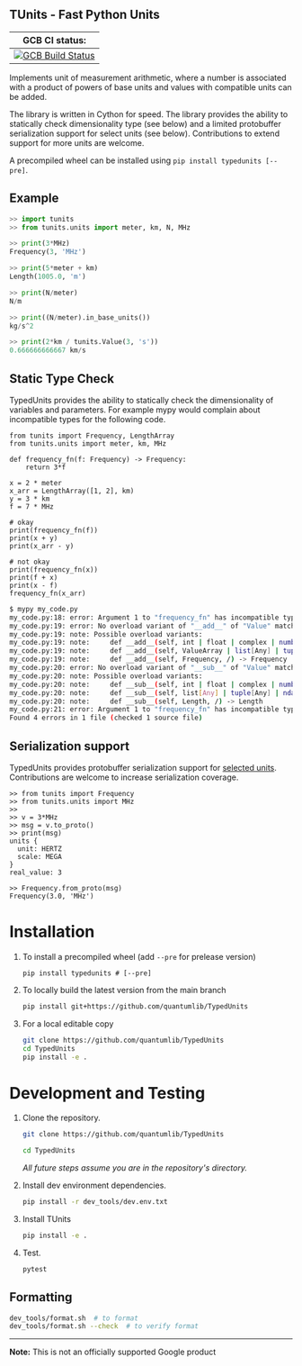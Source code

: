 ## TUnits - Fast Python Units

| GCB CI status: |
| ---------- |
| [![GCB Build Status](https://storage.googleapis.com/qh-build-badges/builds/TypedUnits/branches/main.svg)](https://pantheon.corp.google.com/cloud-build/builds;region=global?query=trigger_id%3D%2266ef9407-7c28-4883-8a2a-9f106dafa2a9%22&inv=1&invt=Abbvhg&project=qh-build) |

Implements unit of measurement arithmetic, where a number is associated with a product of powers of base units and values with compatible units can be added.

The library is written in Cython for speed. The library provides the ability to statically check dimensionality type (see below) and a limited protobuffer serialization support for select units (see below). Contributions to extend support for more units are welcome.

A precompiled wheel can be installed using `pip install typedunits [--pre]`.

## Example

```python
>> import tunits
>> from tunits.units import meter, km, N, MHz

>> print(3*MHz)
Frequency(3, 'MHz')

>> print(5*meter + km)
Length(1005.0, 'm')

>> print(N/meter)
N/m

>> print((N/meter).in_base_units())
kg/s^2

>> print(2*km / tunits.Value(3, 's'))
0.666666666667 km/s
```

## Static Type Check

TypedUnits provides the ability to statically check the dimensionality of variables and parameters. For example mypy would complain about incompatible types for the following code.

```py3
from tunits import Frequency, LengthArray
from tunits.units import meter, km, MHz

def frequency_fn(f: Frequency) -> Frequency:
    return 3*f

x = 2 * meter
x_arr = LengthArray([1, 2], km)
y = 3 * km
f = 7 * MHz

# okay
print(frequency_fn(f))
print(x + y)
print(x_arr - y)

# not okay
print(frequency_fn(x))
print(f + x)
print(x - f)
frequency_fn(x_arr)
```

```sh
$ mypy my_code.py
my_code.py:18: error: Argument 1 to "frequency_fn" has incompatible type "Length"; expected "Frequency"  [arg-type]
my_code.py:19: error: No overload variant of "__add__" of "Value" matches argument type "Length"  [operator]
my_code.py:19: note: Possible overload variants:
my_code.py:19: note:     def __add__(self, int | float | complex | number[Any], /) -> Frequency
my_code.py:19: note:     def __add__(self, ValueArray | list[Any] | tuple[Any] | ndarray[Any, dtype[Any]], /) -> ValueArray
my_code.py:19: note:     def __add__(self, Frequency, /) -> Frequency
my_code.py:20: error: No overload variant of "__sub__" of "Value" matches argument type "Frequency"  [operator]
my_code.py:20: note: Possible overload variants:
my_code.py:20: note:     def __sub__(self, int | float | complex | number[Any], /) -> Length
my_code.py:20: note:     def __sub__(self, list[Any] | tuple[Any] | ndarray[Any, dtype[Any]], /) -> ValueArray
my_code.py:20: note:     def __sub__(self, Length, /) -> Length
my_code.py:21: error: Argument 1 to "frequency_fn" has incompatible type "LengthArray"; expected "Frequency"  [arg-type]
Found 4 errors in 1 file (checked 1 source file)
```


## Serialization support
TypedUnits provides protobuffer serialization support for [selected units](https://github.com/quantumlib/TypedUnits/blob/main/tunits/proto/tunits.proto#L22). Contributions are welcome to increase serialization coverage.

```py3
>> from tunits import Frequency
>> from tunits.units import MHz
>>
>> v = 3*MHz
>> msg = v.to_proto()
>> print(msg)
units {
  unit: HERTZ
  scale: MEGA
}
real_value: 3

>> Frequency.from_proto(msg)
Frequency(3.0, 'MHz')
```

# Installation

1. To install a precompiled wheel (add `--pre` for prelease version)

    ```
    pip install typedunits # [--pre] 
    ```

1. To locally build the latest version from the main branch

    ```bash
    pip install git+https://github.com/quantumlib/TypedUnits
    ```

1. For a local editable copy

    ```bash
    git clone https://github.com/quantumlib/TypedUnits
    cd TypedUnits
    pip install -e .
    ```

# Development and Testing

1. Clone the repository.

    ```bash
    git clone https://github.com/quantumlib/TypedUnits

    cd TypedUnits
    ```

    *All future steps assume you are in the repository's directory.*

1. Install dev environment dependencies.

    ```bash
    pip install -r dev_tools/dev.env.txt
    ```

1. Install TUnits

    ```bash
    pip install -e .
    ```

1. Test.

    ```bash
    pytest
    ```


## Formatting

```bash
dev_tools/format.sh  # to format
dev_tools/format.sh --check  # to verify format
```

---

**Note:** This is not an officially supported Google product

